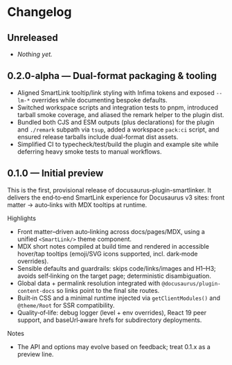 # Changelog

## Unreleased

- _Nothing yet._

## 0.2.0-alpha — Dual-format packaging & tooling

- Aligned SmartLink tooltip/link styling with Infima tokens and exposed `--lm-*` overrides while documenting bespoke defaults.
- Switched workspace scripts and integration tests to pnpm, introduced tarball smoke coverage, and aliased the remark helper to the plugin dist.
- Bundled both CJS and ESM outputs (plus declarations) for the plugin and `./remark` subpath via `tsup`, added a workspace `pack:ci` script, and ensured release tarballs include dual-format dist assets.
- Simplified CI to typecheck/test/build the plugin and example site while deferring heavy smoke tests to manual workflows.

## 0.1.0 — Initial preview

This is the first, provisional release of docusaurus-plugin-smartlinker. It delivers the end‑to‑end SmartLink experience for Docusaurus v3 sites: front matter → auto‑links with MDX tooltips at runtime.

Highlights
- Front matter–driven auto‑linking across docs/pages/MDX, using a unified `<SmartLink/>` theme component.
- MDX short notes compiled at build time and rendered in accessible hover/tap tooltips (emoji/SVG icons supported, incl. dark‑mode overrides).
- Sensible defaults and guardrails: skips code/links/images and H1–H3; avoids self‑linking on the target page; deterministic disambiguation.
- Global data + permalink resolution integrated with `@docusaurus/plugin-content-docs` so links point to the final site routes.
- Built‑in CSS and a minimal runtime injected via `getClientModules()` and `@theme/Root` for SSR compatibility.
- Quality‑of‑life: debug logger (level + env overrides), React 19 peer support, and baseUrl‑aware hrefs for subdirectory deployments.

Notes
- The API and options may evolve based on feedback; treat 0.1.x as a preview line.

